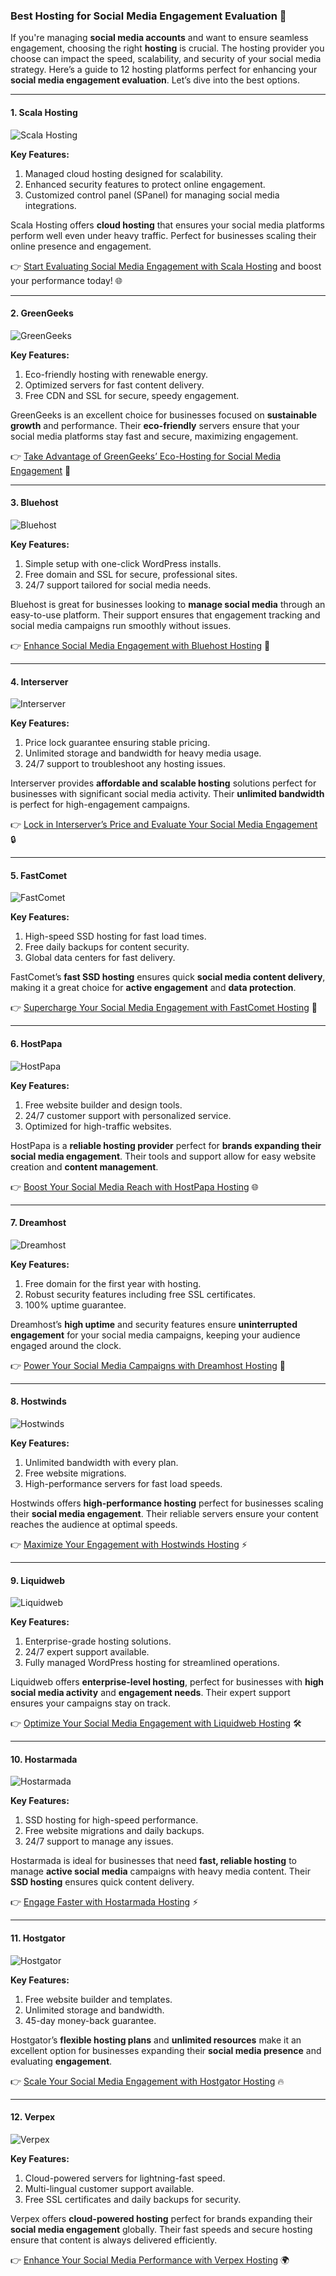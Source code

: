 ### Best Hosting for Social Media Engagement Evaluation 🚀

If you're managing **social media accounts** and want to ensure seamless engagement, choosing the right **hosting** is crucial. The hosting provider you choose can impact the speed, scalability, and security of your social media strategy. Here’s a guide to 12 hosting platforms perfect for enhancing your **social media engagement evaluation**. Let’s dive into the best options.

---

#### 1. Scala Hosting 
![Scala Hosting](https://i.imgur.com/uJ5JIK3.png "Scala Web Hosting")

**Key Features:**
1. Managed cloud hosting designed for scalability.
2. Enhanced security features to protect online engagement.
3. Customized control panel (SPanel) for managing social media integrations.

Scala Hosting offers **cloud hosting** that ensures your social media platforms perform well even under heavy traffic. Perfect for businesses scaling their online presence and engagement.

👉 [Start Evaluating Social Media Engagement with Scala Hosting](https://snipitx.com/scala-jy) and boost your performance today! 🌐

---

#### 2. GreenGeeks 
![GreenGeeks](https://i.imgur.com/eEwuntu.jpg "GreenGeeks Hosting")

**Key Features:**
1. Eco-friendly hosting with renewable energy.
2. Optimized servers for fast content delivery.
3. Free CDN and SSL for secure, speedy engagement.

GreenGeeks is an excellent choice for businesses focused on **sustainable growth** and performance. Their **eco-friendly** servers ensure that your social media platforms stay fast and secure, maximizing engagement.

👉 [Take Advantage of GreenGeeks’ Eco-Hosting for Social Media Engagement](https://snipitx.com/greengeeks-jy) 🌱

---

#### 3. Bluehost
![Bluehost](https://i.imgur.com/PasFF9E.jpeg "Bluehost Hosting")

**Key Features:**
1. Simple setup with one-click WordPress installs.
2. Free domain and SSL for secure, professional sites.
3. 24/7 support tailored for social media needs.

Bluehost is great for businesses looking to **manage social media** through an easy-to-use platform. Their support ensures that engagement tracking and social media campaigns run smoothly without issues.

👉 [Enhance Social Media Engagement with Bluehost Hosting](https://snipitx.com/bluehost-jy) 🌟

---

#### 4. Interserver
![Interserver](https://i.imgur.com/OM5dOEW.jpeg "Interserver Hosting")

**Key Features:**
1. Price lock guarantee ensuring stable pricing.
2. Unlimited storage and bandwidth for heavy media usage.
3. 24/7 support to troubleshoot any hosting issues.

Interserver provides **affordable and scalable hosting** solutions perfect for businesses with significant social media activity. Their **unlimited bandwidth** is perfect for high-engagement campaigns.

👉 [Lock in Interserver’s Price and Evaluate Your Social Media Engagement](https://snipitx.com/interserver-jy) 🔒

---

#### 5. FastComet
![FastComet](https://i.imgur.com/7qgXuWp.png "FastComet Hosting")

**Key Features:**
1. High-speed SSD hosting for fast load times.
2. Free daily backups for content security.
3. Global data centers for fast delivery.

FastComet’s **fast SSD hosting** ensures quick **social media content delivery**, making it a great choice for **active engagement** and **data protection**.

👉 [Supercharge Your Social Media Engagement with FastComet Hosting](https://snipitx.com/fastcomet-jy) 🚀

---

#### 6. HostPapa
![HostPapa](https://i.imgur.com/ouDTkvl.jpeg "HostPapa Hosting")

**Key Features:**
1. Free website builder and design tools.
2. 24/7 customer support with personalized service.
3. Optimized for high-traffic websites.

HostPapa is a **reliable hosting provider** perfect for **brands expanding their social media engagement**. Their tools and support allow for easy website creation and **content management**.

👉 [Boost Your Social Media Reach with HostPapa Hosting](https://snipitx.com/hostpapa-jy) 🌐

---

#### 7. Dreamhost
![Dreamhost](https://i.imgur.com/rXIg8ip.jpeg "Dreamhost Hosting")

**Key Features:**
1. Free domain for the first year with hosting.
2. Robust security features including free SSL certificates.
3. 100% uptime guarantee.

Dreamhost’s **high uptime** and security features ensure **uninterrupted engagement** for your social media campaigns, keeping your audience engaged around the clock.

👉 [Power Your Social Media Campaigns with Dreamhost Hosting](https://snipitx.com/dreamhost-jy) 🔐

---

#### 8. Hostwinds
![Hostwinds](https://i.imgur.com/53aSNXx.jpeg "Hostwinds Hosting")

**Key Features:**
1. Unlimited bandwidth with every plan.
2. Free website migrations.
3. High-performance servers for fast load speeds.

Hostwinds offers **high-performance hosting** perfect for businesses scaling their **social media engagement**. Their reliable servers ensure your content reaches the audience at optimal speeds.

👉 [Maximize Your Engagement with Hostwinds Hosting](https://snipitx.com/hostwinds-jy) ⚡

---

#### 9. Liquidweb
![Liquidweb](https://i.imgur.com/4IvT9SC.jpeg "Liquidweb Hosting")

**Key Features:**
1. Enterprise-grade hosting solutions.
2. 24/7 expert support available.
3. Fully managed WordPress hosting for streamlined operations.

Liquidweb offers **enterprise-level hosting**, perfect for businesses with **high social media activity** and **engagement needs**. Their expert support ensures your campaigns stay on track.

👉 [Optimize Your Social Media Engagement with Liquidweb Hosting](https://snipitx.com/liquidweb-jy) 🛠️

---

#### 10. Hostarmada
![Hostarmada](https://i.imgur.com/KFbdf3o.jpeg "Hostarmada Hosting")

**Key Features:**
1. SSD hosting for high-speed performance.
2. Free website migrations and daily backups.
3. 24/7 support to manage any issues.

Hostarmada is ideal for businesses that need **fast, reliable hosting** to manage **active social media** campaigns with heavy media content. Their **SSD hosting** ensures quick content delivery.

👉 [Engage Faster with Hostarmada Hosting](https://snipitx.com/hostarmada-jy) ⚡

---

#### 11. Hostgator
![Hostgator](https://i.imgur.com/BcVkH57.jpeg "Hostgator Hosting")

**Key Features:**
1. Free website builder and templates.
2. Unlimited storage and bandwidth.
3. 45-day money-back guarantee.

Hostgator’s **flexible hosting plans** and **unlimited resources** make it an excellent option for businesses expanding their **social media presence** and evaluating **engagement**.

👉 [Scale Your Social Media Engagement with Hostgator Hosting](https://snipitx.com/hostgator-jy) 🔥

---

#### 12. Verpex
![Verpex](https://i.imgur.com/6x5LhiS.jpeg "Verpex Hosting")

**Key Features:**
1. Cloud-powered servers for lightning-fast speed.
2. Multi-lingual customer support available.
3. Free SSL certificates and daily backups for security.

Verpex offers **cloud-powered hosting** perfect for brands expanding their **social media engagement** globally. Their fast speeds and secure hosting ensure that content is always delivered efficiently.

👉 [Enhance Your Social Media Performance with Verpex Hosting](https://snipitx.com/verpex-jy) 🌍

